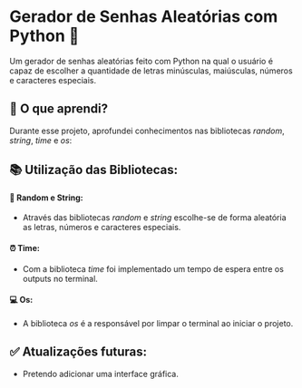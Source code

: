 # Gerador de Senhas Aleatórias com Python 🔑
Um gerador de senhas aleatórias feito com Python na qual o usuário é capaz de escolher a quantidade de letras minúsculas, maiúsculas, números e caracteres especiais.

## 🧠 O que aprendi?
Durante esse projeto, aprofundei conhecimentos nas bibliotecas _random_, _string_, _time_ e _os_:

## 📚 Utilização das Bibliotecas:
####   🔀 Random e String:
  - Através das bibliotecas _random_ e _string_ escolhe-se de forma aleatória as letras, números e caracteres especiais.
####     ⏰ Time:
  - Com a biblioteca _time_ foi implementado um tempo de espera entre os outputs no terminal.
####   💻 Os:
  - A biblioteca _os_ é a responsável por limpar o terminal ao iniciar o projeto.

## ✅ Atualizações futuras:
 - Pretendo adicionar uma interface gráfica.
